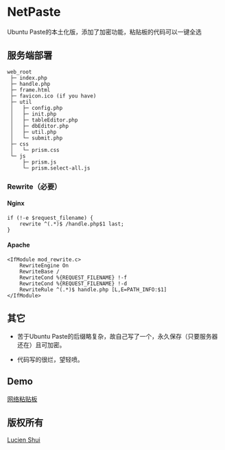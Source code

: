 # NetPaste

Ubuntu Paste的本土化版，添加了加密功能，粘贴板的代码可以一键全选

## 服务端部署

```
web_root
 ├─ index.php
 ├─ handle.php
 ├─ frame.html
 ├─ favicon.ico (if you have)
 ├─ util
 │   ├─ config.php
 │   ├─ init.php
 │   ├─ tableEditor.php
 │   ├─ dbEditor.php
 │   ├─ util.php
 │   └─ submit.php
 ├─ css
 │   └─ prism.css
 └─ js
     ├─ prism.js
     └─ prism.select-all.js
```

### Rewrite（必要）

#### Nginx

```
if (!-e $request_filename) {
    rewrite ^(.*)$ /handle.php$1 last;
}
```

#### Apache

```
<IfModule mod_rewrite.c>
    RewriteEngine On
    RewriteBase /
    RewriteCond %{REQUEST_FILENAME} !-f
    RewriteCond %{REQUEST_FILENAME} !-d
    RewriteRule ^(.*)$ handle.php [L,E=PATH_INFO:$1]
</IfModule>
```

## 其它

+ 苦于Ubuntu Paste的后缀略复杂，故自己写了一个，永久保存（只要服务器还在）且可加密。

+ 代码写的很烂，望轻喷。

## Demo

[网络粘贴板](http://www.lucien.ink/go/paste/)

## 版权所有

[Lucien Shui](http://www.lucien.ink)
